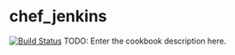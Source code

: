 # chef_jenkins

[![Build Status](https://travis-ci.org/ndobson/chef_jenkins.svg?branch=master)](https://travis-ci.org/ndobson/chef_jenkins)
TODO: Enter the cookbook description here.

